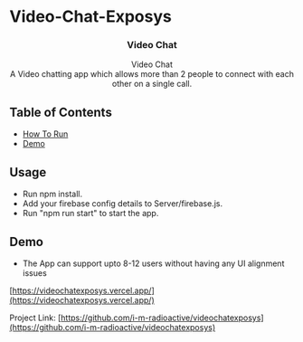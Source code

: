 # Video-Chat-Exposys
<p align="center"> 
  <h3 align="center">Video Chat</h3>

  <p align="center">
    Video Chat
    <br />  
     A Video chatting app which allows more than 2 people to connect with each other on a single call.
    <br />
  </p>
</p>

<!-- TABLE OF CONTENTS -->
## Table of Contents
 
* [How To Run](#usage) 
* [Demo](#demo) 


<!-- Prerequisites -->
## Usage
* Run npm install.
* Add your firebase config details to Server/firebase.js. 
* Run "npm run start" to start the app. 
 
<!-- Demo -->
## Demo
* The App can support upto 8-12 users without having any UI alignment issues

[https://videochatexposys.vercel.app/](https://videochatexposys.vercel.app/)


Project Link: [https://github.com/i-m-radioactive/videochatexposys](https://github.com/i-m-radioactive/videochatexposys)
